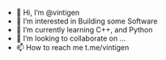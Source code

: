 - 👋 Hi, I’m @vintigen
- 👀 I’m interested in Building some Software
- 🌱 I’m currently learning C++, and Python
- 💞️ I’m looking to collaborate on ...
- 📫 How to reach me t.me/vintigen

<!---
vintigen/vintigen is a ✨ special ✨ repository because its `README.md` (this file) appears on your GitHub profile.
You can click the Preview link to take a look at your changes.
--->
